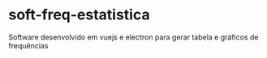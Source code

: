 # soft-freq-estatistica
Software desenvolvido em vuejs e electron para gerar tabela e gráficos de frequências
